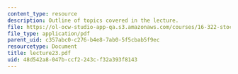 ```yaml
---
content_type: resource
description: Outline of topics covered in the lecture.
file: https://ol-ocw-studio-app-qa.s3.amazonaws.com/courses/16-322-stochastic-estimation-and-control-fall-2004/48d542a8047bccf2243cf32a393f8143_lecture23.pdf
file_type: application/pdf
parent_uid: c357abc0-c276-b4e8-7ab0-5f5cbab5f9ec
resourcetype: Document
title: lecture23.pdf
uid: 48d542a8-047b-ccf2-243c-f32a393f8143
---
```

